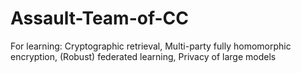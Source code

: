 # Assault-Team-of-CC
For learning: Cryptographic retrieval, Multi-party fully homomorphic encryption, (Robust) federated learning, Privacy of large models

